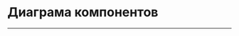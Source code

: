 ﻿# Диаграма компонентов
***
[](https://github.com/NasterVill/LightningTunerV2/blob/master/Documents/Diagrams/Component/Component%20Diagram.png)
